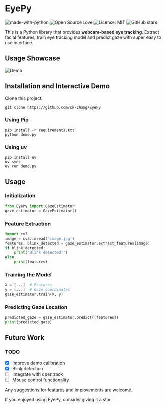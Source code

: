 # EyePy

![made-with-python](https://img.shields.io/badge/Made%20with-Python-1f425f.svg)
![Open Source Love](https://badges.frapsoft.com/os/v1/open-source.svg?v=103)
![License: MIT](https://img.shields.io/badge/License-MIT-yellow.svg)
![GitHub stars](https://img.shields.io/github/stars/ck-zhang/EyePy.svg?style=social)

This is a Python library that provides **webcam-based eye tracking**.
Extract facial features, train eye tracking model and predict gaze with super easy to use interface.

## Usage Showcase
![Demo](https://github.com/user-attachments/assets/08d7af7b-9a45-4c78-bfb5-93db1d0f45c4)

## Installation and Interactive Demo

Clone this project:
```shell
git clone https://github.com/ck-zhang/EyePy
```

### Using Pip
```shell
pip install -r requirements.txt
python demo.py
```

### Using uv
```shell
pip install uv
uv sync
uv run demo.py
```

## Usage

### Initialization
```python
from EyePy import GazeEstimator
gaze_estimator = GazeEstimator()
```

### Feature Extraction
```python
import cv2
image = cv2.imread('image.jpg')
features, blink_detected = gaze_estimator.extract_features(image)
if blink_detected:
    print("Blink detected!")
else:
    print(features)
```

### Training the Model
```python
X = [...]  # Features
y = [...]  # Gaze coordinates
gaze_estimator.train(X, y)
```

### Predicting Gaze Location
```python
predicted_gaze = gaze_estimator.predict([features])
print(predicted_gaze)
```

## Future Work

### TODO

- [x] Improve demo calibration
- [x] Blink detection
- [ ] Integrate with opentrack
- [ ] Mouse control functionality

Any suggestions for features and improvements are welcome.

If you enjoyed using EyePy, consider giving it a star.
